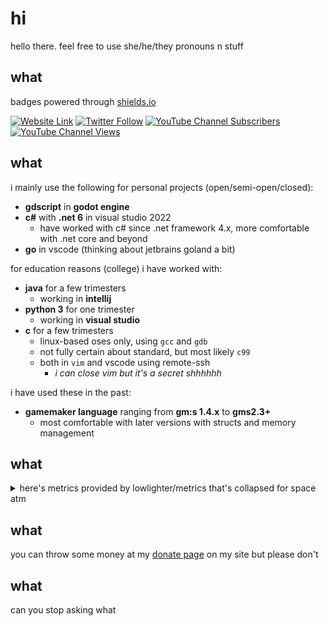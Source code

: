 # hi
hello there. feel free to use she/he/they pronouns n stuff

## what
badges powered through [shields.io](https://shields.io)

[![Website Link](https://img.shields.io/badge/website-xubiod.net-blue)](https://xubiod.net) [![Twitter Follow](https://img.shields.io/twitter/follow/xubiod?style=flat)](https://twitter.com/Xubiod) [![YouTube Channel Subscribers](https://img.shields.io/youtube/channel/subscribers/UCjOsw98p4g5jQqSPqqmD_9A?style=flat)](https://youtube.com/channel/UCjOsw98p4g5jQqSPqqmD_9A/) [![YouTube Channel Views](https://img.shields.io/youtube/channel/views/UCjOsw98p4g5jQqSPqqmD_9A?style=flat)](https://youtube.com/channel/UCjOsw98p4g5jQqSPqqmD_9A/)

## what
i mainly use the following for personal projects (open/semi-open/closed):

- **gdscript** in **godot engine**
- **c#** with **.net 6** in visual studio 2022
  - have worked with c# since .net framework 4.x, more comfortable with .net core and beyond
- **go** in vscode (thinking about jetbrains goland a bit)

for education reasons (college) i have worked with:

- **java** for a few trimesters
  - working in **intellij**
- **python 3** for one trimester
  - working in **visual studio**
- **c** for a few trimesters
  - linux-based oses only, using `gcc` and `gdb`
  - not fully certain about standard, but most likely `c99`
  - both in `vim` and vscode using remote-ssh
    - *i can close vim but it's a secret shhhhhh*

i have used these in the past:

- **gamemaker language** ranging from **gm:s 1.4.x** to **gms2.3+**
  - most comfortable with later versions with structs and memory management

## what

<details>
<summary>here's metrics provided by lowlighter/metrics that's collapsed for space atm</summary>

![Metrics](github-metrics.svg)

</details>

## what
you can throw some money at my [donate page](https://xubiod.net/donate/) on my site but please don't

## what
can you stop asking what

<!--
**xubiod/xubiod** is a ✨ _special_ ✨ repository because its `README.md` (this file) appears on your GitHub profile.

Here are some ideas to get you started:

- 🔭 I’m currently working on ...
- 🌱 I’m currently learning ...
- 👯 I’m looking to collaborate on ...
- 🤔 I’m looking for help with ...
- 💬 Ask me about ...
- 📫 How to reach me: ...
- 😄 Pronouns: ...
- ⚡ Fun fact: ...
-->
